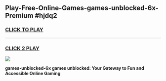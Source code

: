 
## Play-Free-Online-Games-games-unblocked-6x-Premium #hjdq2
<h3>
<a href="https://premium.freeplayer.one?title=games-unblocked-6x&ref=8M">CLICK TO PLAY</a></h3>
<hr>

<h3>
<a href="https://premium.freeplayer.one?title=games-unblocked-6x&ref=8M">CLICK 2 PLAY</a>
  
</h3>

<a href="https://premium.freeplayer.one?title=games-unblocked-6x&ref=8M"><img src="https://clearcache.store/games.png"></a>


**games-unblocked-6x games unblocked: Your Gateway to Fun and Accessible Online Gaming**
